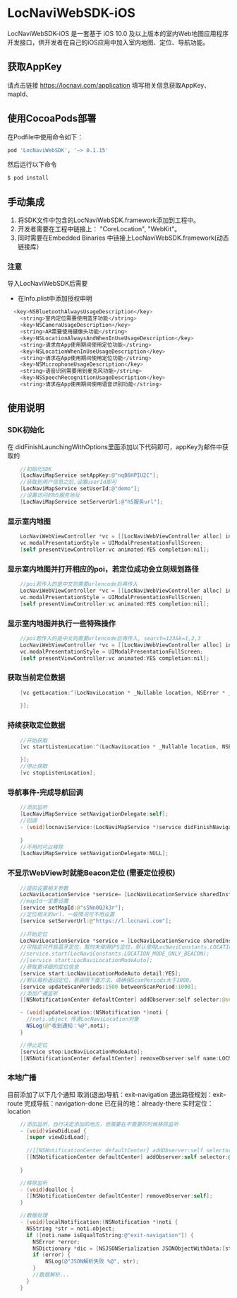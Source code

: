 # LocNaviWebSDK-iOS

LocNaviWebSDK-iOS 是一套基于 iOS 10.0 及以上版本的室内Web地图应用程序开发接口，供开发者在自己的iOS应用中加入室内地图、定位、导航功能。

## 获取AppKey
请点击链接 https://locnavi.com/application 填写相关信息获取AppKey、mapId、

## 使用CocoaPods部署
在Podfile中使用命令如下：
```bash
pod 'LocNaviWebSDK', '~> 0.1.15'
```
然后运行以下命令

```bash
$ pod install
```

## 手动集成
1. 将SDK文件中包含的LocNaviWebSDK.framework添加到工程中。
2. 开发者需要在工程中链接上： "CoreLocation", "WebKit"。
3. 同时需要在Embedded Binaries 中链接上LocNaviWebSDK.framework(动态链接库）

### 注意
导入LocNaviWebSDK后需要
- 在Info.plist中添加授权申明
```bash
  <key>NSBluetoothAlwaysUsageDescription</key>
	<string>室内定位需要使用蓝牙功能</string>
	<key>NSCameraUsageDescription</key>
	<string>AR需要使用摄像头功能</string>
	<key>NSLocationAlwaysAndWhenInUseUsageDescription</key>
	<string>请求在App使用期间使用定位功能</string>
	<key>NSLocationWhenInUseUsageDescription</key>
	<string>请求在App使用期间使用定位功能</string>
	<key>NSMicrophoneUsageDescription</key>
	<string>语音识别需要用到麦克风功能</string>
	<key>NSSpeechRecognitionUsageDescription</key>
	<string>请求在App使用期间使用语音识别功能</string>
  ```
  
## 使用说明
### SDK初始化
  在 didFinishLaunchingWithOptions里面添加以下代码即可，appKey为邮件中获取的
```objective-c
    //初始化SDK
    [LocNaviMapService setAppKey:@"nqB6HPIU2C"];
    //获取到用户信息之后,设置userId即可
    [LocNaviMapService setUserId:@"demo"];
    //设置访问的h5服务地址
    [LocNaviMapService setServerUrl:@"h5服务url"];
```
### 显示室内地图
```objective-c
    LocNaviWebViewController *vc = [[LocNaviWebViewController alloc] initWithMapId:@"HHrzBwF5dY"];
    vc.modalPresentationStyle = UIModalPresentationFullScreen;
    [self presentViewController:vc animated:YES completion:nil];
```

### 显示室内地图并打开相应的poi，若定位成功会立刻规划路径
```objective-c
    //poi若传入的是中文则需要urlencode后再传入
    LocNaviWebViewController *vc = [[LocNaviWebViewController alloc] initWithMapId:@"HHrzBwF5dY" poi:@"123"];
    vc.modalPresentationStyle = UIModalPresentationFullScreen;
    [self presentViewController:vc animated:YES completion:nil];
```

### 显示室内地图并执行一些特殊操作
```objective-c
    //poi若传入的是中文则需要urlencode后再传入, search=123&k=1,2,3
    LocNaviWebViewController *vc = [[LocNaviWebViewController alloc] initWithMapId:@"HHrzBwF5dY" params:@"search=%E5%8E%95%E6%89%80"];
    vc.modalPresentationStyle = UIModalPresentationFullScreen;
    [self presentViewController:vc animated:YES completion:nil];
```

### 获取当前定位数据
```objective-c
    [vc getLocation:^(LocNaviLocation * _Nullable location, NSError * _Nullable error) {
        
    }];
```

### 持续获取定位数据
```objective-c
    //开始获取
    [vc startListenLocation:^(LocNaviLocation * _Nullable location, NSError * _Nullable error) {

    }];
    //停止获取
    [vc stopListenLocation];
```

### 导航事件-完成导航回调
```objective-c
    //添加监听
    [LocNaviMapService setNavigationDelegate:self];
    //回调
    - (void)locnaviService:(LocNaviMapService *)service didFinishNavigation:(LocNaviLocation *)loc {
    
    }
    //不用时可以移除
    [LocNaviMapService setNavigationDelegate:NULL];
```

### 不显示WebView时就能Beacon定位 (需要定位授权)
```java
    //提前设置相关参数
    LocNaviLocationService *service= [LocNaviLocationService sharedInstance];
    //mapId一定要设置
    [service setMapId:@"sSNn0QJk3r"];
    //定位相关的url，一般情况可不用设置
    [service setServerUrl:@"https://l.locnavi.com"];
    
    //开始定位
    LocNaviLocationService *service = [LocNaviLocationService sharedInstance];
    //可指定只开启蓝牙定位，暂时未使用GPS定位，默认使用LocNaviConstants.LOCATION_MODE_AUTO
    //service.start(LocNaviConstants.LOCATION_MODE_ONLY_BEACON);
    //[service start:LocNaviLocationModeAuto];
    //获取更详细的定位信息
    [service start:LocNaviLocationModeAuto detail:YES];
    //默认每秒返回定位，若调用下面方法，请确保ScanPeriods大于1000。
    [service updateScanPeriods:1500 betweenScanPeriod:1000];
    //添加广播监听
    [[NSNotificationCenter defaultCenter] addObserver:self selector:@selector(updateLocation:) name:LOCNAVI_NOTI_LOCATION object:nil];

    - (void)updateLocation:(NSNotification *)noti {
      //noti.object 传递LocNaviLocation对象
      NSLog(@"收到通知：%@",noti);
    }

    //停止定位
    [service stop:LocNaviLocationModeAuto];
    [[NSNotificationCenter defaultCenter] removeObserver:self name:LOCNAVI_NOTI_LOCATION object:nil];
```

### 本地广播
目前添加了以下几个通知
取消(退出)导航：exit-navigation
退出路径规划：exit-route
完成导航：navigation-done
已在目的地：already-there
实时定位：location
```objective-c
    //添加监听，自行决定添加的地方，但需要在不需要的时候移除监听
    - (void)viewDidLoad {
      [super viewDidLoad];
    
      //[[NSNotificationCenter defaultCenter] addObserver:self selector:@selector(localNotification:) name:nil object:nil];
      [[NSNotificationCenter defaultCenter] addObserver:self selector:@selector(localNotification:) name:@"exit-navigation" object:nil];
    
    }

    //移除监听
    - (void)dealloc {
      [[NSNotificationCenter defaultCenter] removeObserver:self];
    }

    //数据处理
    - (void)localNotification:(NSNotification *)noti {
      NSString *str = noti.object;
      if ([noti.name isEqualToString:@"exit-navigation"]) {
        NSError *error;
        NSDictionary *dic = [NSJSONSerialization JSONObjectWithData:[str dataUsingEncoding:NSUTF8StringEncoding] options:NSJSONReadingMutableContainers error:&error];
        if (error) {
            NSLog(@"JSON解析失败 %@", str);
        }
        //数据解析...
      }
    }
    
```
